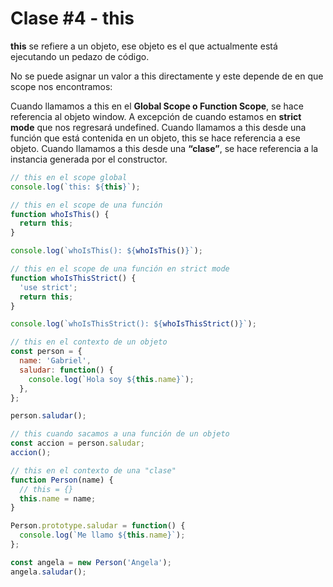 # Clase #4 - this

**this** se refiere a un objeto, ese objeto es el que actualmente está ejecutando un pedazo de código.

No se puede asignar un valor a this directamente y este depende de en que scope nos encontramos:

Cuando llamamos a this en el **Global Scope o Function Scope**, se hace referencia al objeto window. A excepción de cuando estamos en **strict mode** que nos regresará undefined.
Cuando llamamos a this desde una función que está contenida en un objeto, this se hace referencia a ese objeto.
Cuando llamamos a this desde una **“clase”**, se hace referencia a la instancia generada por el constructor.

```js
// this en el scope global
console.log(`this: ${this}`);

// this en el scope de una función
function whoIsThis() {
  return this;
}

console.log(`whoIsThis(): ${whoIsThis()}`);

// this en el scope de una función en strict mode
function whoIsThisStrict() {
  'use strict';
  return this;
}

console.log(`whoIsThisStrict(): ${whoIsThisStrict()}`);

// this en el contexto de un objeto
const person = {
  name: 'Gabriel',
  saludar: function() {
    console.log(`Hola soy ${this.name}`);
  },
};

person.saludar();

// this cuando sacamos a una función de un objeto
const accion = person.saludar;
accion();

// this en el contexto de una "clase"
function Person(name) {
  // this = {}
  this.name = name;
}

Person.prototype.saludar = function() {
  console.log(`Me llamo ${this.name}`);
};

const angela = new Person('Angela');
angela.saludar();
```

